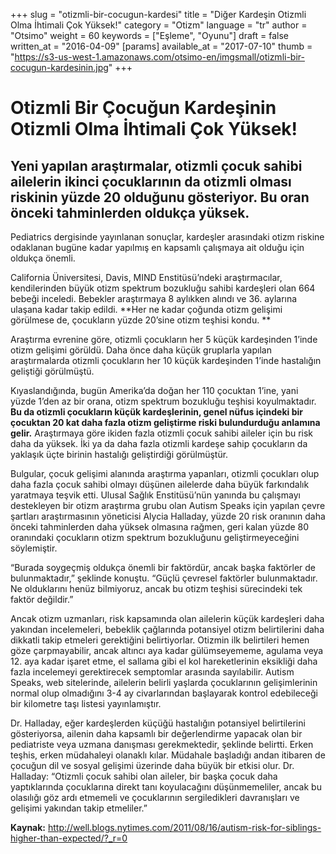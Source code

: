 +++
slug = "otizmli-bir-cocugun-kardesi"
title = "Diğer Kardeşin Otizmli Olma İhtimali Çok Yüksek!"
category = "Otizm"
language = "tr"
author = "Otsimo"
weight = 60
keywords = ["Eşleme", "Oyunu"]
draft = false
written_at = "2016-04-09"
[params]
available_at = "2017-07-10"
thumb = "https://s3-us-west-1.amazonaws.com/otsimo-en/imgsmall/otizmli-bir-cocugun-kardesinin.jpg"
+++



# Otizmli Bir Çocuğun Kardeşinin Otizmli Olma İhtimali Çok Yüksek!

## Yeni yapılan araştırmalar, otizmli çocuk sahibi ailelerin ikinci çocuklarının da otizmli olması riskinin yüzde 20 olduğunu gösteriyor. Bu oran önceki tahminlerden oldukça yüksek.

Pediatrics dergisinde yayınlanan sonuçlar, kardeşler arasındaki otizm riskine odaklanan bugüne kadar yapılmış en kapsamlı çalışmaya ait olduğu için oldukça önemli.

California Üniversitesi, Davis, MIND Enstitüsü’ndeki araştırmacılar, kendilerinden büyük otizm spektrum bozukluğu sahibi kardeşleri olan 664 bebeği inceledi. Bebekler araştırmaya 8 aylıkken alındı ve 36. aylarına ulaşana kadar takip edildi. **Her ne kadar çoğunda otizm gelişimi görülmese de, çocukların yüzde 20’sine otizm teşhisi kondu. **



Araştırma evrenine göre, otizmli çocukların her 5 küçük kardeşinden 1’inde otizm gelişimi görüldü. Daha önce daha küçük gruplarla yapılan araştırmalarda otizmli çocukların her 10 küçük kardeşinden 1’inde hastalığın geliştiği görülmüştü.

Kıyaslandığında, bugün Amerika’da doğan her 110 çocuktan 1’ine, yani yüzde 1’den az bir orana, otizm spektrum bozukluğu teşhisi koyulmaktadır. **Bu da otizmli çocukların küçük kardeşlerinin, genel nüfus içindeki bir çocuktan 20 kat daha fazla otizm geliştirme riski bulundurduğu anlamına gelir.** Araştırmaya göre ikiden fazla otizmli çocuk sahibi aileler için bu risk daha da yüksek. İki ya da daha fazla otizmli kardeşe sahip çocukların da yaklaşık üçte birinin hastalığı geliştirdiği görülmüştür.

Bulgular, çocuk gelişimi alanında araştırma yapanları, otizmli çocukları olup daha fazla çocuk sahibi olmayı düşünen ailelerde daha büyük farkındalık yaratmaya teşvik etti. Ulusal Sağlık Enstitüsü’nün yanında bu çalışmayı destekleyen bir otizm araştırma grubu olan Autism Speaks için yapılan çevre şartları araştırmasının yöneticisi Alycia Halladay, yüzde 20 risk oranının daha önceki tahminlerden daha yüksek olmasına rağmen, geri kalan yüzde 80 oranındaki çocukların otizm spektrum bozukluğunu geliştirmeyeceğini söylemiştir.


“Burada soygeçmiş oldukça önemli bir faktördür, ancak başka faktörler de bulunmaktadır,” şeklinde konuştu. “Güçlü çevresel faktörler bulunmaktadır. Ne olduklarını henüz bilmiyoruz, ancak bu otizm teşhisi sürecindeki tek faktör değildir.”

Ancak otizm uzmanları, risk kapsamında olan ailelerin küçük kardeşleri daha yakından incelemeleri, bebeklik çağlarında potansiyel otizm belirtilerini daha dikkatli takip etmeleri gerektiğini belirtiyorlar. Otizmin ilk belirtileri hemen göze çarpmayabilir, ancak altıncı aya kadar gülümseyememe, agulama veya 12. aya kadar işaret etme, el sallama gibi el kol hareketlerinin eksikliği daha fazla incelemeyi gerektirecek semptomlar arasında sayılabilir. Autism Speaks, web sitelerinde, ailelerin belirli yaşlarda çocuklarının gelişimlerinin normal olup olmadığını 3-4 ay civarlarından başlayarak kontrol edebileceği bir kilometre taşı listesi yayınlamıştır.

Dr. Halladay, eğer kardeşlerden küçüğü hastalığın potansiyel belirtilerini gösteriyorsa, ailenin daha kapsamlı bir değerlendirme yapacak olan bir pediatriste veya uzmana danışması gerekmektedir, şeklinde belirtti. Erken teşhis, erken müdahaleyi olanaklı kılar. Müdahale başladığı andan itibaren de çocuğun dil ve sosyal gelişimi üzerinde daha büyük bir etkisi olur. Dr. Halladay: “Otizmli çocuk sahibi olan aileler, bir başka çocuk daha yaptıklarında çocuklarına direkt tanı koyulacağını düşünmemeliler, ancak bu olasılığı göz ardı etmemeli ve çocuklarının sergiledikleri davranışları ve gelişimi yakından takip etmeliler.”

**Kaynak:** http://well.blogs.nytimes.com/2011/08/16/autism-risk-for-siblings-higher-than-expected/?_r=0
